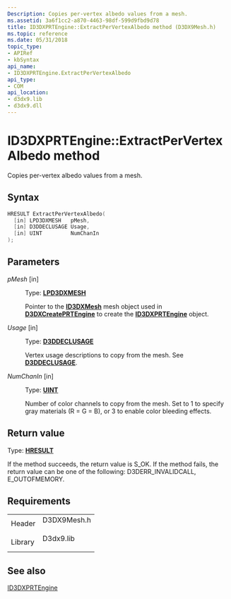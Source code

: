 ```yaml
---
Description: Copies per-vertex albedo values from a mesh.
ms.assetid: 3a6f1cc2-a870-4463-98df-599d9fbd9d78
title: ID3DXPRTEngine::ExtractPerVertexAlbedo method (D3DX9Mesh.h)
ms.topic: reference
ms.date: 05/31/2018
topic_type: 
- APIRef
- kbSyntax
api_name: 
- ID3DXPRTEngine.ExtractPerVertexAlbedo
api_type: 
- COM
api_location: 
- d3dx9.lib
- d3dx9.dll
---
```


# ID3DXPRTEngine::ExtractPerVertexAlbedo method

Copies per-vertex albedo values from a mesh.

## Syntax


```C++
HRESULT ExtractPerVertexAlbedo(
  [in] LPD3DXMESH   pMesh,
  [in] D3DDECLUSAGE Usage,
  [in] UINT         NumChanIn
);
```



## Parameters

<dl> <dt>

*pMesh* \[in\]
</dt> <dd>

Type: **[**LPD3DXMESH**](id3dxmesh.md)**

Pointer to the [**ID3DXMesh**](id3dxmesh.md) mesh object used in [**D3DXCreatePRTEngine**](d3dxcreateprtengine.md) to create the [**ID3DXPRTEngine**](id3dxprtengine.md) object.

</dd> <dt>

*Usage* \[in\]
</dt> <dd>

Type: **[**D3DDECLUSAGE**](https://msdn.microsoft.com/library/Bb172534(v=VS.85).aspx)**

Vertex usage descriptions to copy from the mesh. See [**D3DDECLUSAGE**](https://msdn.microsoft.com/library/Bb172534(v=VS.85).aspx).

</dd> <dt>

*NumChanIn* \[in\]
</dt> <dd>

Type: **[**UINT**](https://msdn.microsoft.com/library/Aa383751(v=VS.85).aspx)**

Number of color channels to copy from the mesh. Set to 1 to specify gray materials (R = G = B), or 3 to enable color bleeding effects.

</dd> </dl>

## Return value

Type: **[**HRESULT**](https://msdn.microsoft.com/library/Bb401631(v=MSDN.10).aspx)**

If the method succeeds, the return value is S\_OK. If the method fails, the return value can be one of the following: D3DERR\_INVALIDCALL, E\_OUTOFMEMORY.

## Requirements



|                    |                                                                                        |
|--------------------|----------------------------------------------------------------------------------------|
| Header<br/>  | <dl> <dt>D3DX9Mesh.h</dt> </dl> |
| Library<br/> | <dl> <dt>D3dx9.lib</dt> </dl>   |



## See also

<dl> <dt>

[ID3DXPRTEngine](id3dxprtengine.md)
</dt> </dl>

 

 




